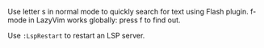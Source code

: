 Use letter s in normal mode to quickly search for text using Flash plugin.
f-mode in LazyVim works globally: press f to find out.

Use `:LspRestart` to restart an LSP server.
